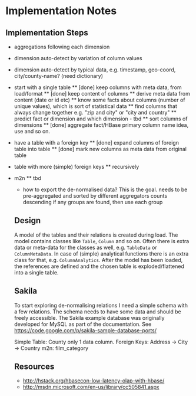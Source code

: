 Implementation Notes
====================

Implementation Steps
--------------------

* aggregations following each dimension
* dimension auto-detect by variation of column values
* dimension auto-detect by typical data, e.g. timestamp, geo-coord, city/county-name? (need dictionary)

* start with a single table
    ** [done] keep columns with meta data, from load/format
    ** [done] keep content of columns
    ** derive meta data from content (date or id etc)
    ** know some facts about columns (number of unique values), which is sort of statistical data
    ** find columns that always change together e.g. "zip and city" or "city and country"
    ** predict fact or dimension and which dimension - tbd
    ** sort columns of dimensions
    ** [done] aggregate fact/HBase primary column name idea, use <table>_<smallest dimension>_<next> and so on.
    
* have a table with a foreign key
    ** [done] expand columns of foreign table into table
    ** [done] mark new columns as meta data from original table
    
* table with more (simple) foreign keys 
    ** recursively

* m2n 
    ** tbd

- how to export the de-normalised data?
  This is the goal. needs to be pre-aggregated and sorted by different aggregators counts descending
  if any groups are found, then use each group


Design
------

A model of the tables and their relations is created during load.
The model contains classes like `Table`, `Column` and so on. Often there is extra
data or meta-data for the classes as well, e.g. `TableData` or `ColumnMetaData`. In case of
(simple) analytical functions there is an extra class for that, e.g. `ColumnAnalytics`.
After the model has been loaded, the references are defined and the chosen table is
exploded/flattened into a single table.


Sakila
------

To start exploring de-normalising relations I need a simple schema with a few relations.
The schema needs to have some data and should be freely accessible. The Sakila example 
database was originally developed for MySQL as part of the documentation. 
See https://code.google.com/p/sakila-sample-database-ports/

Simple Table: County only 1 data column. 
Foreign Keys: Address -> City -> Country
m2n: film_category

Resources
---------

* http://hstack.org/hbasecon-low-latency-olap-with-hbase/
* http://msdn.microsoft.com/en-us/library/cc505841.aspx
